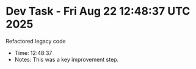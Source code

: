 # Dev Task - Fri Aug 22 12:48:37 UTC 2025
Refactored legacy code
- Time: 12:48:37
- Notes: This was a key improvement step.
